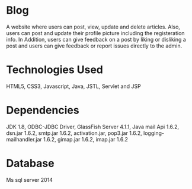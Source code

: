 # Blog
A website where users can post, view, update and delete articles. Also, users can post and update their profile picture including the registeration info. In Addition, users can give feedback on a post by liking or disliking a post and users can give feedback or report issues directly to the admin.

# Technologies Used
HTML5,
CSS3,
Javascript,
Java,
JSTL,
Servlet and JSP

# Dependencies
JDK 1.8,
ODBC-JDBC Driver,
GlassFish Server 4.1.1,
Java mail Api 1.6.2,
dsn.jar 1.6.2,
smtp.jar 1.6.2,
activation.jar,
pop3.jar 1.6.2,
logging-mailhandler.jar 1.6.2,
gimap.jar 1.6.2,
imap.jar 1.6.2

# Database
Ms sql server 2014
